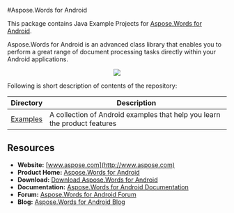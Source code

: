 #Aspose.Words for Android

This package contains Java Example Projects for [Aspose.Words for Android](http://www.aspose.com/android/word-component.aspx).

Aspose.Words for Android is an advanced class library that enables you to perform a great range of document processing tasks directly within your Android applications.

<p align="center">
  <a title="Download complete Aspose.Words for Android source code" href="https://github.com/asposewords/Aspose_Words_Android/archive/master.zip">
    <img src="http://i.imgur.com/hwNhrGZ.png" />
  </a>
</p>

Following is short description of contents of the repository:

Directory  | Description
---------- | -----------
[Examples](Examples)  | A collection of Android examples that help you learn the product features

## Resources

+ **Website:** [www.aspose.com](http://www.aspose.com)
+ **Product Home:** [Aspose.Words for Android](http://www.aspose.com/android/word-component.aspx)
+ **Download:** [Download Aspose.Words for Android](http://www.aspose.com/community/files/74/android-apis/aspose.words-for-android/category1430.aspx)
+ **Documentation:** [Aspose.Words for Android Documentation](http://www.aspose.com/docs/display/wordsandroid/Home)
+ **Forum:** [Aspose.Words for Android Forum](http://www.aspose.com/community/forums/aspose.words-product-family/75/showforum.aspx)
+ **Blog:** [Aspose.Words for Android Blog](http://www.aspose.com/blogs/aspose-products/aspose-words-product-family.html)
